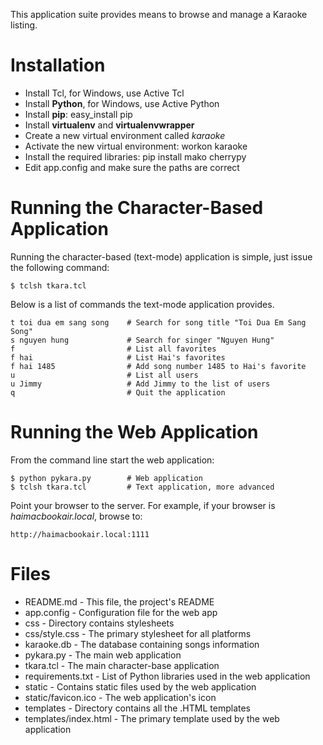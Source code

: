 This application suite provides means to browse and manage a Karaoke
listing.

Installation
============
* Install Tcl, for Windows, use Active Tcl
* Install **Python**, for Windows, use Active Python
* Install **pip**: 
    easy_install pip
* Install **virtualenv** and **virtualenvwrapper**
* Create a new virtual environment called *karaoke*
* Activate the new virtual environment:
    workon karaoke
* Install the required libraries:
    pip install mako cherrypy
* Edit app.config and make sure the paths are correct


Running the Character-Based Application
=======================================

Running the character-based (text-mode) application is simple, just issue the following command:

    $ tclsh tkara.tcl
    
Below is a list of commands the text-mode application provides.

    t toi dua em sang song    # Search for song title "Toi Dua Em Sang Song"
    s nguyen hung             # Search for singer "Nguyen Hung"
    f                         # List all favorites
    f hai                     # List Hai's favorites
    f hai 1485                # Add song number 1485 to Hai's favorite
    u                         # List all users
    u Jimmy                   # Add Jimmy to the list of users
    q                         # Quit the application
    
Running the Web Application
===========================

From the command line start the web application:

    $ python pykara.py        # Web application
    $ tclsh tkara.tcl         # Text application, more advanced

Point your browser to the server. For example, if your browser is *haimacbookair.local*, browse to:

    http://haimacbookair.local:1111

Files
=====

* README.md            - This file, the project's README
* app.config           - Configuration file for the web app
* css                  - Directory contains stylesheets
* css/style.css        - The primary stylesheet for all platforms
* karaoke.db           - The database containing songs information
* pykara.py            - The main web application
* tkara.tcl            - The main character-base application
* requirements.txt     - List of Python libraries used in the web application
* static               - Contains static files used by the web application
* static/favicon.ico   - The web application's icon
* templates            - Directory contains all the .HTML templates
* templates/index.html - The primary template used by the web application


